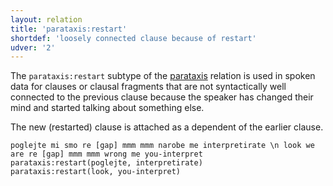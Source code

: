 ```yaml
---
layout: relation
title: 'parataxis:restart'
shortdef: 'loosely connected clause because of restart'
udver: '2'
---
```


The `parataxis:restart` subtype of the [parataxis]() relation is used in spoken data for clauses
or clausal fragments that are not syntactically well connected to the previous clause because
the speaker has changed their mind and started talking about something else.

The new (restarted) clause is attached as a dependent of the earlier clause.

~~~ sdparse
poglejte mi smo re [gap] mmm mmm narobe me interpretirate \n look we are re [gap] mmm mmm wrong me you-interpret
parataxis:restart(poglejte, interpretirate)
parataxis:restart(look, you-interpret)
~~~

<!-- Interlanguage links updated So kvě 14 19:04:12 CEST 2022 -->
